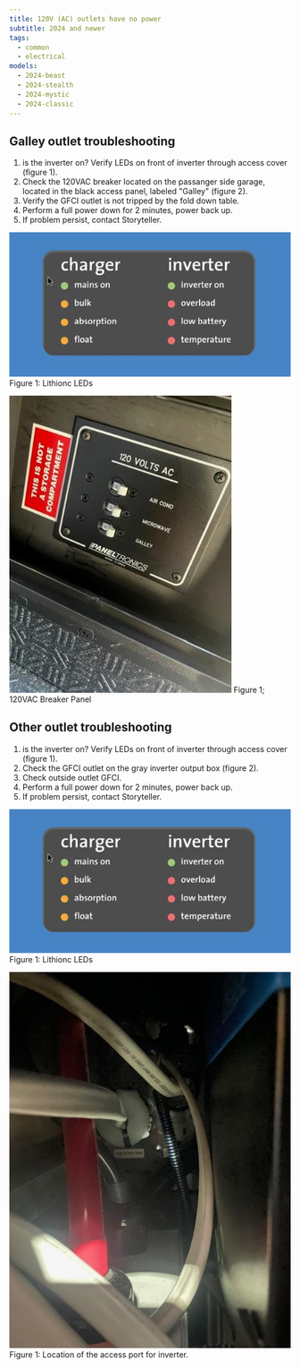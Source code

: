 ```yaml
---
title: 120V (AC) outlets have no power
subtitle: 2024 and newer
tags:
  - common
  - electrical
models:
  - 2024-beast
  - 2024-stealth
  - 2024-mystic
  - 2024-classic
---
```


## Galley outlet troubleshooting

1. is the inverter on? Verify LEDs on front of inverter through access cover (figure 1).
2. Check the 120VAC breaker located on the passanger side garage, located in the black access panel, labeled "Galley" (figure 2).
3. Verify the GFCI outlet is not tripped by the fold down table.
4. Perform a full power down for 2 minutes, power back up.
5. If problem persist, contact Storyteller.

![Lithionics LEDs](images/lithionics-leds.jpg)
Figure 1: Lithionc LEDs

![120VAC breaker panel](images/120vac-breaker-panel.jpg)
Figure 1; 120VAC Breaker Panel

## Other outlet troubleshooting

1. is the inverter on? Verify LEDs on front of inverter through access cover (figure 1).
2. Check the GFCI outlet on the gray inverter output box (figure 2).
3. Check outside outlet GFCI.
4. Perform a full power down for 2 minutes, power back up.
5. If problem persist, contact Storyteller.

![Lithionics LEDs](images/lithionics-leds.jpg)
Figure 1: Lithionc LEDs

![Inverter GFCI reference](images/lithionics-inverter-output-box.jpg)
Figure 1: Location of the access port for inverter.
